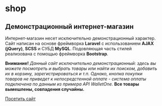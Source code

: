 # shop
## Демонстрационный интернет-магазин

Интернет-магазин несет исключительно демонстрационный характер. Сайт написан на основе фреймворка **Laravel** с использованием **AJAX (jQuery)**, **SCSS** и СУБД **MySQL**. Подовляющая часть стилей реализована с помощью фреймворка **Bootstrap**.

**Внимание!**
*Данный сайт исключительно демонстрационный: здесь вы можете посмотреть и выбрать товары или найти их поиском, добавить их в корзину, зарегистрироваться и т.п. Однако, кнопка покупки товаров не приведет к непосредстенной оплате - система оплаты подключена по данным из примера API WalletOne.*
**Все товары вымешлены, совпадения случайны.**

[Посетить сайт](https://ltvi.site)